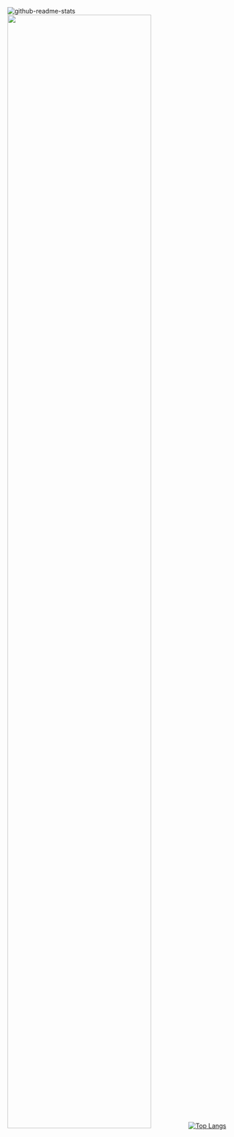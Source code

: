 ![github-readme-stats](https://github-readme-stats.vercel.app/api?username=xsa-dev&show_icons=true&count_private=true)
<img src="https://i.imgur.com/49FNOHj.jpg" style='width: 80%'>
[![Top Langs](https://github-readme-stats.vercel.app/api/top-langs/?username=xsa-dev&langs_count=22)](https://github.com/xsa-dev/github-readme-stats)
